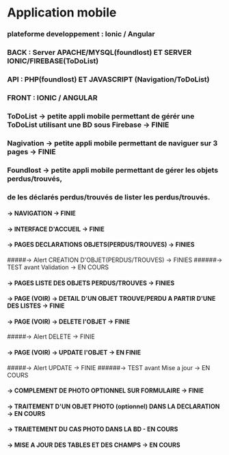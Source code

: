 # Application mobile 
### plateforme developpement : Ionic / Angular
### BACK : Server APACHE/MYSQL(foundlost) ET SERVER IONIC/FIREBASE(ToDoList)
### API : PHP(foundlost) ET JAVASCRIPT (Navigation/ToDoList)
### FRONT : IONIC / ANGULAR
### ToDoList -> petite appli mobile permettant de gérér une ToDoList utilisant une BD sous Firebase -> FINIE
### Nagivation -> petite appli mobile permettant de naviguer sur 3 pages -> FINIE
### Foundlost -> petite appli mobile permettant de gérer les objets perdus/trouvés,
### de les déclarés perdus/trouvés de lister les perdus/trouvés.
#### -> NAVIGATION -> FINIE 
#### -> INTERFACE D'ACCUEIL -> FINIE
#### -> PAGES DECLARATIONS OBJETS(PERDUS/TROUVES) -> FINIES
#####-> Alert CREATION D'OBJET(PERDUS/TROUVES) -> FINIES
######-> TEST avant Validation -> EN COURS
#### -> PAGES LISTE DES OBJETS PERDUS/TROUVES -> FINIES
#### -> PAGE (VOIR) -> DETAIL D'UN OBJET TROUVE/PERDU A PARTIR D'UNE DES LISTES -> FINIE
#### -> PAGE (VOIR) -> DELETE l'OBJET -> FINIE
#####-> Alert DELETE -> FINIE
#### -> PAGE (VOIR) -> UPDATE l'OBJET -> EN FINIE
#####-> Alert  UPDATE -> FINIE
######-> TEST avant Mise a jour -> EN COURS
#### -> COMPLEMENT DE PHOTO OPTIONNEL SUR FORMULAIRE -> FINIE 
#### -> TRAITEMENT D'UN OBJET PHOTO (optionnel) DANS LA DECLARATION -> EN COURS
#### -> TRAIETEMENT DU CAS PHOTO DANS LA BD - EN COURS
#### -> MISE A JOUR DES TABLES ET DES CHAMPS -> EN COURS
